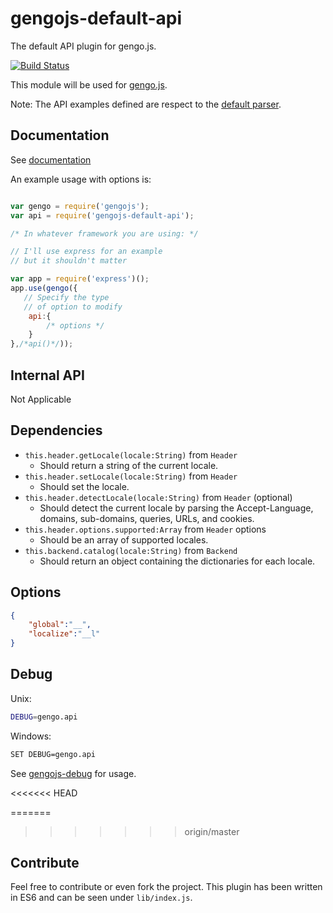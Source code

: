 # gengojs-default-api

The default API plugin for gengo.js.

[![Build Status](https://travis-ci.org/gengojs/plugin-api.svg?branch=master)](https://travis-ci.org/gengojs/plugin-api)

This module will be used for [gengo.js](https://github.com/gengojs/gengojs).

Note: The API examples defined are respect to the [default parser](https://github.com/gengojs/plugin-parser).

## Documentation

See [documentation](https://gengojs.github.io/plugin-api)


An example usage with options is:

```javascript

var gengo = require('gengojs');
var api = require('gengojs-default-api');

/* In whatever framework you are using: */

// I'll use express for an example
// but it shouldn't matter

var app = require('express')();
app.use(gengo({
   // Specify the type
   // of option to modify
	api:{
		/* options */
	}
},/*api()*/));
```

## Internal API

Not Applicable

## Dependencies

* `this.header.getLocale(locale:String)` from `Header`
	* Should return a string of the current locale.
* `this.header.setLocale(locale:String)` from `Header`
	* Should set the locale.
* `this.header.detectLocale(locale:String)` from `Header` (optional)
	* Should detect the current locale by parsing the 
	Accept-Language, domains, sub-domains, queries, URLs, and cookies.
* `this.header.options.supported:Array` from `Header` options
	* Should be an array of supported locales.
* `this.backend.catalog(locale:String)` from `Backend`
	* Should return an object containing the dictionaries for each locale.

## Options

```json
{
	"global":"__",
	"localize":"__l"
}
```

## Debug

Unix:

```bash
DEBUG=gengo.api
```
Windows:

```bash
SET DEBUG=gengo.api
```

See [gengojs-debug](https://github.com/gengojs/gengojs-debug) for usage.

<<<<<<< HEAD

=======
>>>>>>> origin/master
## Contribute

Feel free to contribute or even fork the project. This plugin has been
written in ES6 and can be seen under `lib/index.js`.
